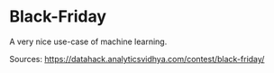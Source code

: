 # Black-Friday
A very nice use-case of machine learning. 

Sources: 
https://datahack.analyticsvidhya.com/contest/black-friday/
